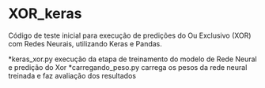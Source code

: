 # XOR_keras

Código de teste inicial para execução de predições do Ou Exclusivo (XOR) com Redes Neurais, utilizando Keras e Pandas.

*keras_xor.py execução da etapa de treinamento do modelo de Rede Neural e predição do Xor
*carregando_peso.py carrega os pesos da rede neural treinada e faz avaliação dos resultados
